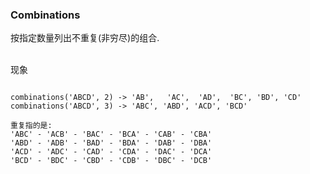### Combinations
按指定数量列出不重复(非穷尽)的组合.     

&nbsp;   
现象
```shell script

combinations('ABCD', 2) -> 'AB',   'AC',  'AD',  'BC', 'BD', 'CD'
combinations('ABCD', 3) -> 'ABC', 'ABD', 'ACD', 'BCD'

重复指的是:
'ABC' - 'ACB' - 'BAC' - 'BCA' - 'CAB' - 'CBA'
'ABD' - 'ADB' - 'BAD' - 'BDA' - 'DAB' - 'DBA'
'ACD' - 'ADC' - 'CAD' - 'CDA' - 'DAC' - 'DCA'
'BCD' - 'BDC' - 'CBD' - 'CDB' - 'DBC' - 'DCB'   
```
